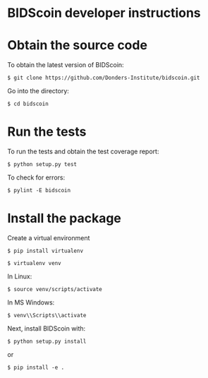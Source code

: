 # BIDScoin developer instructions

# Obtain the source code

To obtain the latest version of BIDScoin:
```console
$ git clone https://github.com/Donders-Institute/bidscoin.git
```

Go into the directory:
```console
$ cd bidscoin
```

# Run the tests

To run the tests and obtain the test coverage report:
```console
$ python setup.py test
```

To check for errors:
```console
$ pylint -E bidscoin
```

# Install the package

Create a virtual environment

```console
$ pip install virtualenv
```

```console
$ virtualenv venv
```

In Linux:
```console
$ source venv/scripts/activate
```

In MS Windows:
```console
$ venv\\Scripts\\activate
```

Next, install BIDScoin with:
```console
$ python setup.py install
```
or
```
$ pip install -e .
```
